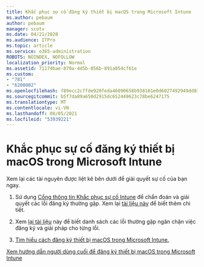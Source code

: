 ```yaml
---
title: Khắc phục sự cố đăng ký thiết bị macOS trong Microsoft Intune
ms.author: pebaum
author: pebaum
manager: scotv
ms.date: 04/21/2020
ms.audience: ITPro
ms.topic: article
ms.service: o365-administration
ROBOTS: NOINDEX, NOFOLLOW
localization_priority: Normal
ms.assetid: 71174bae-870a-4d5b-856b-891a054cf61e
ms.custom:
- "781"
- "6200002"
ms.openlocfilehash: f89ecc2cffde920feda46090658b938101e0d6027492949dd03612c2b0811555
ms.sourcegitcommit: b5f7da89a650d2915dc652449623c78be6247175
ms.translationtype: MT
ms.contentlocale: vi-VN
ms.lasthandoff: 08/05/2021
ms.locfileid: "53939221"
---
```

# <a name="troubleshoot-issues-with-enrolling-macos-devices-in-microsoft-intune"></a>Khắc phục sự cố đăng ký thiết bị macOS trong Microsoft Intune

Xem lại các tài nguyên được liệt kê bên dưới để giải quyết sự cố của bạn ngay.
  
1. Sử dụng [Cổng thông tin Khắc phục sự cố Intune](https://devicemanagement.microsoft.com/#blade/Microsoft_Intune_DeviceSettings/TroubleshootBlade) để chẩn đoán và giải quyết các lỗi đăng ký thường gặp. Xem lại [tài liệu này](https://docs.microsoft.com/intune/help-desk-operators) để biết thêm chi tiết.

2. Xem [lại tài liệu](https://docs.microsoft.com/troubleshoot/mem/intune/troubleshoot-device-enrollment-in-intune) này để biết danh sách các lỗi thường gặp ngăn chặn việc đăng ký và giải pháp cho từng lỗi.

3. [Tìm hiểu cách đăng ký thiết bị macOS trong Microsoft Intune.](https://docs.microsoft.com/intune/macos-enroll)

[Xem hướng dẫn người dùng cuối để đăng ký thiết bị macOS trong Microsoft Intune](https://docs.microsoft.com/intune-user-help/enroll-your-device-in-intune-macos-cp)
  